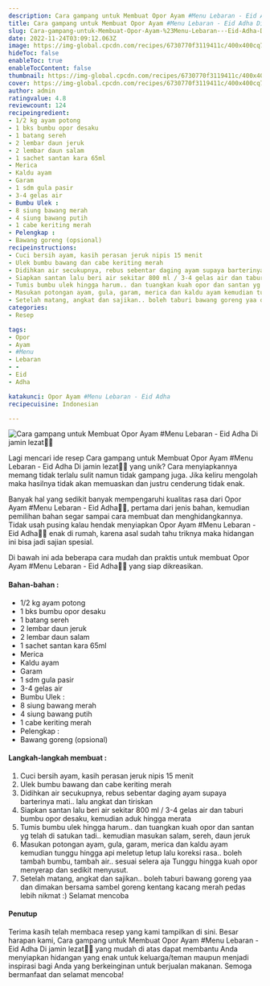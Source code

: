 ```yaml
---
description: Cara gampang untuk Membuat Opor Ayam #Menu Lebaran - Eid Adha Di jamin lezat"
title: Cara gampang untuk Membuat Opor Ayam #Menu Lebaran - Eid Adha Di jamin lezat
slug: Cara-gampang-untuk-Membuat-Opor-Ayam-%23Menu-Lebaran---Eid-Adha-Di-jamin-lezat
date: 2022-11-24T03:09:12.063Z
image: https://img-global.cpcdn.com/recipes/6730770f3119411c/400x400cq70/photo.jpg
hideToc: false
enableToc: true
enableTocContent: false
thumbnail: https://img-global.cpcdn.com/recipes/6730770f3119411c/400x400cq70/photo.jpg
cover: https://img-global.cpcdn.com/recipes/6730770f3119411c/400x400cq70/photo.jpg
author: admin
ratingvalue: 4.8
reviewcount: 124
recipeingredient:
- 1/2 kg ayam potong
- 1 bks bumbu opor desaku
- 1 batang sereh
- 2 lembar daun jeruk
- 2 lembar daun salam
- 1 sachet santan kara 65ml
- Merica
- Kaldu ayam
- Garam
- 1 sdm gula pasir
- 3-4 gelas air
- Bumbu Ulek :
- 8 siung bawang merah
- 4 siung bawang putih
- 1 cabe keriting merah
- Pelengkap :
- Bawang goreng (opsional)
recipeinstructions:
- Cuci bersih ayam, kasih perasan jeruk nipis 15 menit
- Ulek bumbu bawang dan cabe keriting merah
- Didihkan air secukupnya, rebus sebentar daging ayam supaya barterinya mati.. lalu angkat dan tiriskan
- Siapkan santan lalu beri air sekitar 800 ml / 3-4 gelas air dan taburi bumbu opor desaku, kemudian aduk hingga merata
- Tumis bumbu ulek hingga harum.. dan tuangkan kuah opor dan santan yg telah di satukan tadi.. kemudian masukan salam, sereh, daun jeruk
- Masukan potongan ayam, gula, garam, merica dan kaldu ayam kemudian tunggu hingga api meletup letup lalu koreksi rasa.. boleh tambah bumbu, tambah air.. sesuai selera aja Tunggu hingga kuah opor menyerap dan sedikit menyusut.
- Setelah matang, angkat dan sajikan.. boleh taburi bawang goreng yaa dan dimakan bersama sambel goreng kentang kacang merah pedas lebih nikmat :) Selamat mencoba
categories:
- Resep

tags:
- Opor
- Ayam
- #Menu
- Lebaran
- -
- Eid
- Adha

katakunci: Opor Ayam #Menu Lebaran - Eid Adha
recipecuisine: Indonesian

---
```


![Cara gampang untuk Membuat Opor Ayam #Menu Lebaran - Eid Adha Di jamin lezat👩‍🍳](https://img-global.cpcdn.com/recipes/6730770f3119411c/400x400cq70/photo.jpg)

Lagi mencari ide resep Cara gampang untuk Membuat Opor Ayam #Menu Lebaran - Eid Adha Di jamin lezat👩‍🍳 yang unik? Cara menyiapkannya memang tidak terlalu sulit namun tidak gampang juga. Jika keliru mengolah maka hasilnya tidak akan memuaskan dan justru cenderung tidak enak.

Banyak hal yang sedikit banyak mempengaruhi kualitas rasa dari Opor Ayam #Menu Lebaran - Eid Adha👩‍🍳, pertama dari jenis bahan, kemudian pemilihan bahan segar sampai cara membuat dan menghidangkannya. Tidak usah pusing kalau hendak menyiapkan Opor Ayam #Menu Lebaran - Eid Adha👩‍🍳 enak di rumah, karena asal sudah tahu triknya maka hidangan ini bisa jadi sajian spesial.

Di bawah ini ada beberapa cara mudah dan praktis untuk membuat Opor Ayam #Menu Lebaran - Eid Adha👩‍🍳 yang siap dikreasikan.

<!--inarticleads1-->

#### Bahan-bahan :

- 1/2 kg ayam potong
- 1 bks bumbu opor desaku
- 1 batang sereh
- 2 lembar daun jeruk
- 2 lembar daun salam
- 1 sachet santan kara 65ml
- Merica
- Kaldu ayam
- Garam
- 1 sdm gula pasir
- 3-4 gelas air
- Bumbu Ulek :
- 8 siung bawang merah
- 4 siung bawang putih
- 1 cabe keriting merah
- Pelengkap :
- Bawang goreng (opsional)

<!--inarticleads2-->

#### Langkah-langkah membuat :

1. Cuci bersih ayam, kasih perasan jeruk nipis 15 menit
1. Ulek bumbu bawang dan cabe keriting merah
1. Didihkan air secukupnya, rebus sebentar daging ayam supaya barterinya mati.. lalu angkat dan tiriskan
1. Siapkan santan lalu beri air sekitar 800 ml / 3-4 gelas air dan taburi bumbu opor desaku, kemudian aduk hingga merata
1. Tumis bumbu ulek hingga harum.. dan tuangkan kuah opor dan santan yg telah di satukan tadi.. kemudian masukan salam, sereh, daun jeruk
1. Masukan potongan ayam, gula, garam, merica dan kaldu ayam kemudian tunggu hingga api meletup letup lalu koreksi rasa.. boleh tambah bumbu, tambah air.. sesuai selera aja Tunggu hingga kuah opor menyerap dan sedikit menyusut.
1. Setelah matang, angkat dan sajikan.. boleh taburi bawang goreng yaa dan dimakan bersama sambel goreng kentang kacang merah pedas lebih nikmat :) Selamat mencoba

#### Penutup

Terima kasih telah membaca resep yang kami tampilkan di sini. Besar harapan kami, Cara gampang untuk Membuat Opor Ayam #Menu Lebaran - Eid Adha Di jamin lezat👩‍🍳 yang mudah di atas dapat membantu Anda menyiapkan hidangan yang enak untuk keluarga/teman maupun menjadi inspirasi bagi Anda yang berkeinginan untuk berjualan makanan. Semoga bermanfaat dan selamat mencoba!